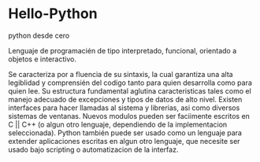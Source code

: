 # Hello-Python
python desde cero

Lenguaje de programacién de tipo interpretado, funcional, orientado a objetos e interactivo.

Se caracteriza por a fluencia de su sintaxis, la cual garantiza una alta legiblidad y comprensién del codigo tanto para quien desarrolla como para quien lee. Su estructura fundamental aglutina caracteristicas tales como el manejo adecuado de excepciones 
y tipos de datos de alto nivel. Existen interfaces para hacer llamadas al sistema y librerias, asi como diversos sistemas de ventanas. Nuevos modulos pueden ser faciimente escritos en C || C++ (o algun otro lenguaje, dependiendo de la implementacion 
seleccionada). Python también puede ser usado como un lenguaje para extender aplicaciones escritas en algun otro lenguaje, que necesite ser usado bajo scripting o automatizacion de la interfaz.